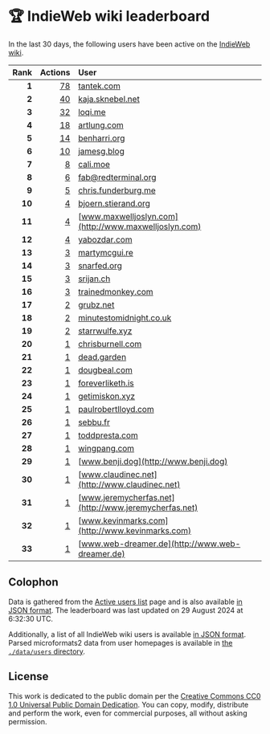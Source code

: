 # 🏆 IndieWeb wiki leaderboard

In the last 30 days, the following users have been active on the [IndieWeb wiki](https://indieweb.org).

| Rank | Actions | User |
|-----:|--------:|:-----|
| **1** | [78](https://indieweb.org/Special:Contributions/Tantek.com) | [tantek.com](http://tantek.com) |
| **2** | [40](https://indieweb.org/Special:Contributions/Kaja.sknebel.net) | [kaja.sknebel.net](http://kaja.sknebel.net) |
| **3** | [32](https://indieweb.org/Special:Contributions/Loqi.me) | [loqi.me](http://loqi.me) |
| **4** | [18](https://indieweb.org/Special:Contributions/Artlung.com) | [artlung.com](http://artlung.com) |
| **5** | [14](https://indieweb.org/Special:Contributions/Benharri.org) | [benharri.org](http://benharri.org) |
| **6** | [10](https://indieweb.org/Special:Contributions/Jamesg.blog) | [jamesg.blog](http://jamesg.blog) |
| **7** | [8](https://indieweb.org/Special:Contributions/Cali.moe) | [cali.moe](http://cali.moe) |
| **8** | [6](https://indieweb.org/Special:Contributions/Fab@redterminal.org) | [fab@redterminal.org](http://fab@redterminal.org) |
| **9** | [5](https://indieweb.org/Special:Contributions/Chris.funderburg.me) | [chris.funderburg.me](http://chris.funderburg.me) |
| **10** | [4](https://indieweb.org/Special:Contributions/Bjoern.stierand.org) | [bjoern.stierand.org](http://bjoern.stierand.org) |
| **11** | [4](https://indieweb.org/Special:Contributions/Www.maxwelljoslyn.com) | [www.maxwelljoslyn.com](http://www.maxwelljoslyn.com) |
| **12** | [4](https://indieweb.org/Special:Contributions/Yabozdar.com) | [yabozdar.com](http://yabozdar.com) |
| **13** | [3](https://indieweb.org/Special:Contributions/Martymcgui.re) | [martymcgui.re](http://martymcgui.re) |
| **14** | [3](https://indieweb.org/Special:Contributions/Snarfed.org) | [snarfed.org](http://snarfed.org) |
| **15** | [3](https://indieweb.org/Special:Contributions/Srijan.ch) | [srijan.ch](http://srijan.ch) |
| **16** | [3](https://indieweb.org/Special:Contributions/Trainedmonkey.com) | [trainedmonkey.com](http://trainedmonkey.com) |
| **17** | [2](https://indieweb.org/Special:Contributions/Grubz.net) | [grubz.net](http://grubz.net) |
| **18** | [2](https://indieweb.org/Special:Contributions/Minutestomidnight.co.uk) | [minutestomidnight.co.uk](http://minutestomidnight.co.uk) |
| **19** | [2](https://indieweb.org/Special:Contributions/Starrwulfe.xyz) | [starrwulfe.xyz](http://starrwulfe.xyz) |
| **20** | [1](https://indieweb.org/Special:Contributions/Chrisburnell.com) | [chrisburnell.com](http://chrisburnell.com) |
| **21** | [1](https://indieweb.org/Special:Contributions/Dead.garden) | [dead.garden](http://dead.garden) |
| **22** | [1](https://indieweb.org/Special:Contributions/Dougbeal.com) | [dougbeal.com](http://dougbeal.com) |
| **23** | [1](https://indieweb.org/Special:Contributions/Foreverliketh.is) | [foreverliketh.is](http://foreverliketh.is) |
| **24** | [1](https://indieweb.org/Special:Contributions/Getimiskon.xyz) | [getimiskon.xyz](http://getimiskon.xyz) |
| **25** | [1](https://indieweb.org/Special:Contributions/Paulrobertlloyd.com) | [paulrobertlloyd.com](http://paulrobertlloyd.com) |
| **26** | [1](https://indieweb.org/Special:Contributions/Sebbu.fr) | [sebbu.fr](http://sebbu.fr) |
| **27** | [1](https://indieweb.org/Special:Contributions/Toddpresta.com) | [toddpresta.com](http://toddpresta.com) |
| **28** | [1](https://indieweb.org/Special:Contributions/Wingpang.com) | [wingpang.com](http://wingpang.com) |
| **29** | [1](https://indieweb.org/Special:Contributions/Www.benji.dog) | [www.benji.dog](http://www.benji.dog) |
| **30** | [1](https://indieweb.org/Special:Contributions/Www.claudinec.net) | [www.claudinec.net](http://www.claudinec.net) |
| **31** | [1](https://indieweb.org/Special:Contributions/Www.jeremycherfas.net) | [www.jeremycherfas.net](http://www.jeremycherfas.net) |
| **32** | [1](https://indieweb.org/Special:Contributions/Www.kevinmarks.com) | [www.kevinmarks.com](http://www.kevinmarks.com) |
| **33** | [1](https://indieweb.org/Special:Contributions/Www.web-dreamer.de) | [www.web-dreamer.de](http://www.web-dreamer.de) |


## Colophon

Data is gathered from the [Active users list](https://indieweb.org/Special:ActiveUsers) page and is also available [in JSON format](https://github.com/jgarber623/indieweb-wiki-leaderboard/blob/main/data/leaderboard.json). The leaderboard was last updated on 29 August 2024 at 6:32:30 UTC.

Additionally, a list of all IndieWeb wiki users is available [in JSON format](https://github.com/jgarber623/indieweb-wiki-leaderboard/blob/main/data/users.json). Parsed microformats2 data from user homepages is available in [the `./data/users` directory](https://github.com/jgarber623/indieweb-wiki-leaderboard/blob/main/data/users).

## License

This work is dedicated to the public domain per the [Creative Commons CC0 1.0 Universal Public Domain Dedication](https://creativecommons.org/publicdomain/zero/1.0/). You can copy, modify, distribute and perform the work, even for commercial purposes, all without asking permission.
